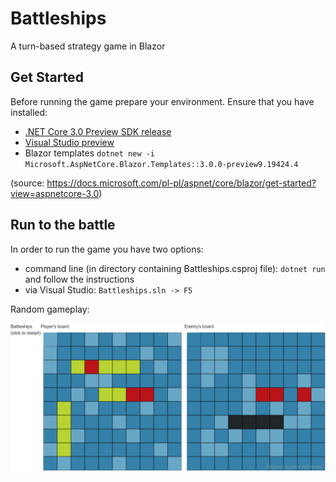 Battleships
============

A turn-based strategy game in Blazor

## Get Started

Before running the game prepare your environment. Ensure that you have installed:
* [.NET Core 3.0 Preview SDK release](https://dotnet.microsoft.com/download/dotnet-core/3.0)
* [Visual Studio preview](https://visualstudio.com/vs/preview)
* Blazor templates ```dotnet new -i Microsoft.AspNetCore.Blazor.Templates::3.0.0-preview9.19424.4```

(source: https://docs.microsoft.com/pl-pl/aspnet/core/blazor/get-started?view=aspnetcore-3.0)

## Run to the battle

In order to run the game you have two options:
* command line (in directory containing Battleships.csproj file): ```dotnet run``` and follow the instructions 
* via Visual Studio: ```Battleships.sln -> F5```

Random gameplay:

![Image](https://github.com/orzech123123/battleships/blob/master/Battleships/battleships-gameplay.png?raw=true)